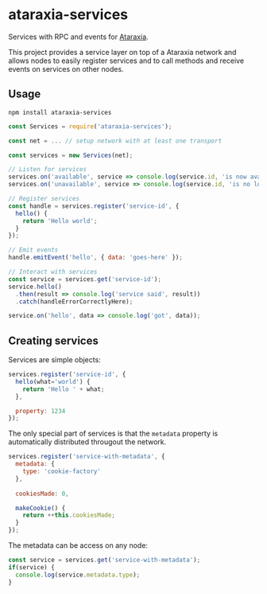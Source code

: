 # ataraxia-services

Services with RPC and events for [Ataraxia](https://github.com/aholstenson/ataraxia).

This project provides a service layer on top of a Ataraxia network and allows
nodes to easily register services and to call methods and receive events on
services on other nodes.

## Usage

```
npm install ataraxia-services
```

```javascript
const Services = require('ataraxia-services');

const net = ... // setup network with at least one transport

const services = new Services(net);

// Listen for services
services.on('available', service => console.log(service.id, 'is now available'));
services.on('unavailable', service => console.log(service.id, 'is no longer available'));

// Register services
const handle = services.register('service-id', {
  hello() {
    return 'Hello world';
  }
});

// Emit events
handle.emitEvent('hello', { data: 'goes-here' });

// Interact with services
const service = services.get('service-id');
service.hello()
  .then(result => console.log('service said', result))
  .catch(handleErrorCorrectlyHere);

service.on('hello', data => console.log('got', data));
```

## Creating services

Services are simple objects:

```javascript
services.register('service-id', {
  hello(what='world') {
    return 'Hello ' + what;
  },

  property: 1234
});
```

The only special part of services is that the `metadata` property is
automatically distributed througout the network.

```javascript
services.register('service-with-metadata', {
  metadata: {
    type: 'cookie-factory'
  },
  
  cookiesMade: 0,

  makeCookie() {
    return ++this.cookiesMade;
  }
});
```

The metadata can be access on any node:

```javascript
const service = services.get('service-with-metadata');
if(service) {
  console.log(service.metadata.type);
}
```

